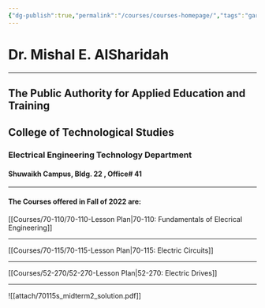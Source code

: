 ```yaml
---
{"dg-publish":true,"permalink":"/courses/courses-homepage/","tags":"gardenEntry","dgHomeLink":true,"dgPassFrontmatter":false,"dgShowBacklinks":true,"dgShowLocalGraph":true,"dgShowInlineTitle":false}
---
```



# Dr. Mishal E. AlSharidah
---
## The Public Authority for Applied Education and Training
## College of Technological Studies
### Electrical Engineering Technology Department
#### Shuwaikh Campus, Bldg. 22 , Office# 41 
---



#### The Courses offered in Fall of 2022 are:


[[Courses/70-110/70-110-Lesson Plan|70-110: Fundamentals of Elecrical Engineering]]

---
  
[[Courses/70-115/70-115-Lesson Plan|70-115: Electric Circuits]]

---
 
[[Courses/52-270/52-270-Lesson Plan|52-270: Electric Drives]]

---
![[attach/70115s_midterm2_solution.pdf]]